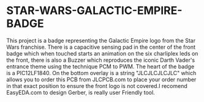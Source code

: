 # STAR-WARS-GALACTIC-EMPIRE-BADGE
This project is a badge representing the Galactic Empire logo from the Star Wars franchise. There is a capacitive sensing pad in the center of the front badge which when touched starts an animation on the six charliplex leds on the front, there is also a Buzzer which reproduces the iconic Darth Vader's entrance theme using the technique PCM to PWM. The heart of the badge is a PIC12LF1840. On the bottom overlay is a string "JLCJLCJLCJLC" which allows you to order this PCB from JLCPCB.com to place your order number in that exact position to ensure the front logo is not covered.I recomend EasyEDA.com to design Gerber, is really user Friendly tool. 
